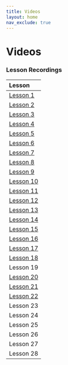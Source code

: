 ```yaml
---
title: Videos
layout: home
nav_exclude: true
---  
```


# Videos


### Lesson Recordings

| Lesson       |
|:-------------|
| <a href = "https://drive.google.com/file/d/1yPe08P_71ztKfRMRE_o4Gb5D8rHM1xM6/view?usp=drive_link">Lesson 1 </a>|
| <a href = "https://drive.google.com/file/d/1SC5wdPjspzGJquUnycONaEEaXxCZQNB4/view?usp=drive_link">Lesson 2 </a>|
| <a href = "https://drive.google.com/file/d/1PpSIxe9OoVUbC9qdNHId3odw3cAG1vSR/view?usp=drive_link">Lesson 3 </a>|
| <a href = "https://drive.google.com/file/d/19G7coHzjiz0mHcj3Q6jbMh3sYagFJ619/view?usp=drive_link">Lesson 4 </a>|
| <a href = "https://drive.google.com/file/d/1YIaJYauplLodX4Mbkl_QiUZRuYPmd4z8/view?usp=drive_link">Lesson 5 </a>|
| <a href = "https://drive.google.com/file/d/1fYfNQieQ1trIHBdoZyW15ZsroH5Leiyg/view?usp=drive_link">Lesson 6 </a>|
| <a href = "https://drive.google.com/file/d/1m08_Kwi4QGtL6FIgJICq_7wYNAFZTDvu/view?usp=drive_link">Lesson 7 </a>|
| <a href = "https://drive.google.com/file/d/12hRoa6NT_MTz8lX6GityRsHKIWGm8sbU/view?usp=drive_link">Lesson 8 </a>|
| <a href = "https://drive.google.com/file/d/1Z2EWgQeoytmnVJ1JKoiUHu-Eh79IT46U/view?usp=drive_link">Lesson 9 </a>|
| <a href = "https://drive.google.com/file/d/1iOvu_UYDBBytRzvkw6AlaxlwCCaAj-LD/view?usp=drive_link">Lesson 10 </a>|
| <a href = "https://drive.google.com/file/d/1ie7QrwPF6IkE6ICGdW_VHj8iDaqh6tv5/view?usp=drive_link">Lesson 11 </a>|
| <a href = "https://drive.google.com/file/d/1_zvWxQUdzoiRhFOa5NRLHea4X9Amse6z/view?usp=drive_link">Lesson 12 </a>|
| <a href = "https://drive.google.com/file/d/1yWo85VPrepgVXlLwEGZJQ8kH9pbdr96g/view?usp=drive_link">Lesson 13 </a>|
| <a href = "https://drive.google.com/file/d/1A5xYgyodOArTQ9xDPE0h4M3A34dWXwts/view?usp=drive_link">Lesson 14 </a>|
| <a href = "https://drive.google.com/file/d/1bkvZuRnJyAAzL8tP1zjuYNjUwO2Piiw9/view?usp=drive_link">Lesson 15 </a>|
| <a href = "https://drive.google.com/file/d/1yyKsdcnIpEhK_HQS2Y3B7z-0x8moirEK/view?usp=drive_link">Lesson 16 </a>|
| <a href = "https://drive.google.com/file/d/16NLagLyUmTsW3_uzFjaL471BqTDai_kG/view?usp=drive_link">Lesson 17 </a>|
| <a href = "https://drive.google.com/file/d/1-7Wbe6vf8oRLN9vu2rozZDSf4Pv27qRy/view?usp=drive_link">Lesson 18 </a>|
| Lesson 19    |
| <a href = "https://drive.google.com/file/d/1i6uQKfzf1UNXsPnQx2cRWW_eey7PHCXu/view?usp=drive_link">Lesson 20 </a>|
| <a href = "https://drive.google.com/file/d/1gCERSjk2T3s7viacG8r72dAjocvZ3WqR/view?usp=drive_link">Lesson 21 </a>|
| <a href = "https://drive.google.com/file/d/15Ls259CWCDWMfyAQuCAf_srTehij-y7Z/view?usp=drive_link">Lesson 22 </a>|
| Lesson 23    |
| Lesson 24    |
| Lesson 25    |
| Lesson 26    |
| Lesson 27    |
| Lesson 28    |